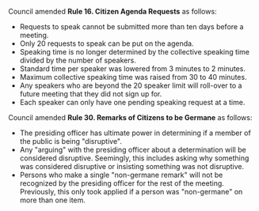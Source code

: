 Council amended **Rule 16. Citizen Agenda Requests** as follows:

- Requests to speak cannot be submitted more than ten days before a meeting.
- Only 20 requests to speak can be put on the agenda.
- Speaking time is no longer determined by the collective speaking time divided by the number of speakers.
- Standard time per speaker was lowered from 3 minutes to 2 minutes.
- Maximum collective speaking time was raised from 30 to 40 minutes.
- Any speakers who are beyond the 20 speaker limit will roll-over to a future meeting that they did not sign up for.
- Each speaker can only have one pending speaking request at a time. 

Council amended **Rule 30. Remarks of Citizens to be Germane** as follows:

- The presiding officer has ultimate power in determining if a member of the public is being "disruptive".
- Any "arguing" with the presiding officer about a determination will be considered disruptive. Seemingly, this includes asking why something was considered disruptive or insisting something was not disruptive.
- Persons who make a single "non-germane remark" will not be recognized by the presiding officer for the rest of the meeting. Previously, this only took applied if a person was "non-germane" on more than one item. 
    
